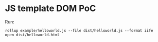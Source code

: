 # JS template DOM PoC

Run:

```
rollup example/helloworld.js --file dist/helloworld.js --format iife
open dist/helloworld.html
```

